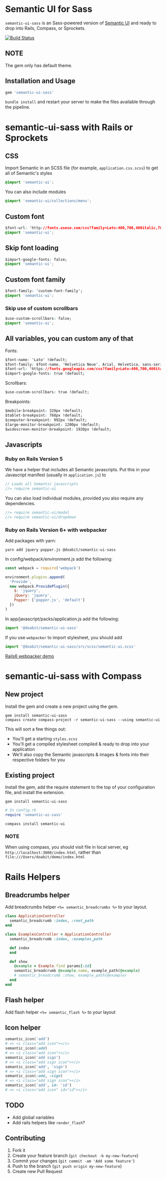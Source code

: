 # Semantic UI for Sass

`semantic-ui-sass` is an Sass-powered version of
[Semantic UI](https://github.com/Semantic-Org/Semantic-UI) and ready to drop
into Rails, Compass, or Sprockets.

[![Build Status](https://travis-ci.com/doabit/semantic-ui-sass.svg?branch=master)](https://travis-ci.com/doabit/semantic-ui-sass)

## NOTE

The gem only has default theme.

## Installation and Usage

```ruby
gem 'semantic-ui-sass'
```

`bundle install` and restart your server to make the files available through the
pipeline.

# semantic-ui-sass with Rails or Sprockets

## CSS

Import Semantic in an SCSS file (for example, `application.css.scss`) to get all
of Semantic's styles

```css
@import 'semantic-ui';
```

You can also include modules

```css
@import 'semantic-ui/collections/menu';
```

## Custom font

```css
$font-url: 'http://fonts.useso.com/css?family=Lato:400,700,400italic,700italic&subset=latin';
@import 'semantic-ui';
```

## Skip font loading

```css
$import-google-fonts: false;
@import 'semantic-ui';
```

## Custom font family

```css
$font-family: 'custom-font-family';
@import 'semantic-ui';
```

### Skip use of custom scrollbars

```css
$use-custom-scrollbars: false;
@import 'semantic-ui';
```

## All variables, you can custom any of that

Fonts:

```css
$font-name: 'Lato' !default;
$font-family: $font-name, 'Helvetica Neue', Arial, Helvetica, sans-serif !default;
$font-url: 'https://fonts.googleapis.com/css?family=Lato:400,700,400italic,700italic&subset=latin,latin-ext' !default;
$import-google-fonts: true !default;
```

Scrollbars:

```css
$use-custom-scrollbars: true !default;
```

Breakpoints:

```css
$mobile-breakpoint: 320px !default;
$tablet-breakpoint: 768px !default;
$computer-breakpoint: 992px !default;
$large-monitor-breakpoint: 1200px !default;
$widescreen-monitor-breakpoint: 1920px !default;
```

## Javascripts

### Ruby on Rails Version 5

We have a helper that includes all Semantic javascripts. Put this in your
Javascript manifest (usually in `application.js`) to

```js
// Loads all Semantic javascripts
//= require semantic-ui
```

You can also load individual modules, provided you also require any
dependencies.

```js
//= require semantic-ui/modal
//= require semantic-ui/dropdown
```

### Ruby on Rails Version 6+ with webpacker

Add packages with yarn:

```console
yarn add jquery popper.js @doabit/semantic-ui-sass
```

In config/webpack/environment.js add the following:

```js
const webpack = require('webpack')

environment.plugins.append(
  'Provide',
  new webpack.ProvidePlugin({
    $: 'jquery',
    jQuery: 'jquery',
    Popper: ['popper.js', 'default']
  })
)
```

In app/javascript/packs/application.js add the following:

```js
import '@doabit/semantic-ui-sass'
```

If you use `webpacker` to import stylesheet, you should add

```js
import '@doabit/semantic-ui-sass/src/scss/semantic-ui.scss'
```

[Rails6 webpacker demo](https://github.com/doabit/semantic-ui-sass-rails6-demo)

# semantic-ui-sass with Compass

## New project

Install the gem and create a new project using the gem.

```console
gem install semantic-ui-sass
compass create compass-project -r semantic-ui-sass --using semantic-ui
```

This will sort a few things out:

- You'll get a starting `styles.scss`
- You'll get a compiled stylesheet compiled & ready to drop into your
  application
- We'll also copy the Semantic javascripts & images & fonts into their
  respective folders for you

## Existing project

Install the gem, add the require statement to the top of your configuration
file, and install the extension.

```console
gem install semantic-ui-sass
```

```ruby
# In config.rb
require 'semantic-ui-sass'
```

```console
compass install semantic-ui
```

### NOTE

When using compass, you should visit file in local server, eg
`http://localhost:3000/index.html`, rather than
`file:///Users/doabit/demo/index.html`

# Rails Helpers

## Breadcrumbs helper

Add breadcrumbs helper `<%= semantic_breadcrumbs %>` to your layout.

```ruby
class ApplicationController
  semantic_breadcrumb :index, :root_path
end
```

```ruby
class ExamplesController < ApplicationController
  semantic_breadcrumb :index, :examples_path

  def index
  end

  def show
    @example = Example.find params[:id]
    semantic_breadcrumb @example.name, example_path(@example)
    # semantic_breadcrumb :show, example_path(@example)
  end
end
```

## Flash helper

Add flash helper `<%= semantic_flash %>` to your layout

## Icon helper

```ruby
semantic_icon('add')
# => <i class="add icon"></i>
semantic_icon(:add)
# => <i class="add icon"></i>
semantic_icon('add sign')
# => <i class="add sign icon"></i>
semantic_icon('add', 'sign')
# => <i class="add sign icon"></i>
semantic_icon(:add, :sign)
# => <i class="add sign icon"></i>
semantic_icon('add', id: 'id')
# => <i class="add icon" id="id"></i>
```

## TODO

- Add global variables
- Add rails helpers like `render_flash`?

## Contributing

1. Fork it
2. Create your feature branch (`git checkout -b my-new-feature`)
3. Commit your changes (`git commit -am 'Add some feature'`)
4. Push to the branch (`git push origin my-new-feature`)
5. Create new Pull Request
